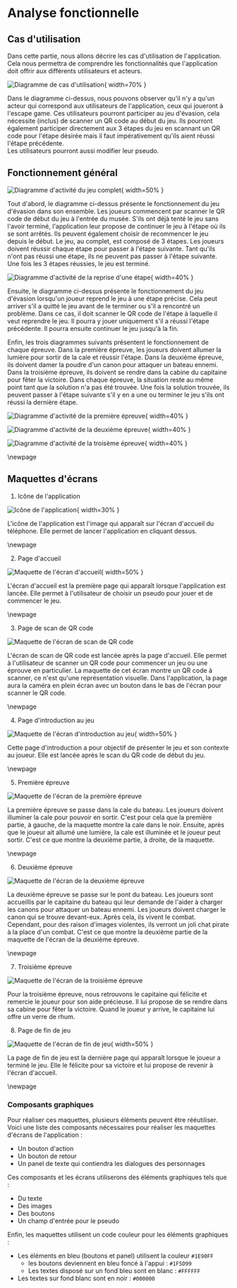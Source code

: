 # Analyse fonctionnelle
## Cas d'utilisation
Dans cette partie, nous allons décrire les cas d'utilisation de l'application. Cela nous permettra de comprendre les fonctionnalités que l'application doit offrir aux différents utilisateurs et acteurs.

![Diagramme de cas d'utilisation](../assets/images/diagrams/Usecase.png){ width=70% }

Dans le diagramme ci-dessus, nous pouvons observer qu'il n'y a qu'un acteur qui correspond aux utilisateurs de l'application, ceux qui joueront à l'escape game. Ces utilisateurs pourront participer au jeu d'évasion, cela nécessite (inclus) de scanner un QR code au début du jeu. Ils pourront également participer directement aux 3 étapes du jeu en scannant un QR code pour l'étape désirée mais il faut impérativement qu'ils aient réussi l'étape précédente.  
Les utilisateurs pourront aussi modifier leur pseudo.

## Fonctionnement général
![Diagramme d'activité du jeu complet](../assets/images/diagrams/Activity-full-game.png){ width=50% }

Tout d'abord, le diagramme ci-dessus présente le fonctionnement du jeu d'évasion dans son ensemble. Les joueurs commencent par scanner le QR code de début du jeu à l'entrée du musée. S'ils ont déjà tenté le jeu sans l'avoir terminé, l'application leur propose de continuer le jeu à l'étape où ils se sont arrêtés. Ils peuvent également choisir de recommencer le jeu depuis le début. Le jeu, au complet, est composé de 3 étapes. Les joueurs doivent réussir chaque étape pour passer à l'étape suivante. Tant qu'ils n'ont pas réussi une étape, ils ne peuvent pas passer à l'étape suivante. Une fois les 3 étapes réussies, le jeu est terminé.

![Diagramme d'activité de la reprise d'une étape](../assets/images/diagrams/Activity-resume-step.png){ width=40% }

Ensuite, le diagramme ci-dessus présente le fonctionnement du jeu d'évasion lorsqu'un joueur reprend le jeu à une étape précise. Cela peut arriver s'il a quitté le jeu avant de le terminer ou s'il a rencontré un problème. Dans ce cas, il doit scanner le QR code de l'étape à laquelle il veut reprendre le jeu. Il pourra y jouer uniquement s'il a réussi l'étape précédente. Il pourra ensuite continuer le jeu jusqu'à la fin.

Enfin, les trois diagrammes suivants présentent le fonctionnement de chaque épreuve. Dans la première épreuve, les joueurs doivent allumer la lumière pour sortir de la cale et réussir l'étape. Dans la deuxième épreuve, ils doivent damer la poudre d'un canon pour attaquer un bateau ennemi. Dans la troisième épreuve, ils doivent se rendre dans la cabine du capitaine pour fêter la victoire. Dans chaque épreuve, la situation reste au même point tant que la solution n'a pas été trouvée. Une fois la solution trouvée, ils peuvent passer à l'étape suivante s'il y en a une ou terminer le jeu s'ils ont réussi la dernière étape.

![Diagramme d'activité de la première épreuve](../assets/images/diagrams/Activity-first-step.png){ width=40% }

![Diagramme d'activité de la deuxième épreuve](../assets/images/diagrams/Activity-second-step.png){ width=40% }

![Diagramme d'activité de la troisème épreuve](../assets/images/diagrams/Activity-third-step.png){ width=40% }

\newpage

## Maquettes d'écrans
1. Icône de l'application

![Icône de l'application](../assets/images/mockups/App-launcher.png){ width=30% }

L'icône de l'application est l'image qui apparaît sur l'écran d'accueil du téléphone. Elle permet de lancer l'application en cliquant dessus.

\newpage

2. Page d'accueil

![Maquette de l'écran d'accueil](../assets/images/mockups/Home-page.jpg){ width=50% }

L'écran d'accueil est la première page qui apparaît lorsque l'application est lancée. Elle permet à l'utilisateur de choisir un pseudo pour jouer et de commencer le jeu.

\newpage

3. Page de scan de QR code

![Maquette de l'écran de scan de QR code](../assets/images/mockups/QR-scan.jpg)

L'écran de scan de QR code est lancée après la page d'accueil. Elle permet à l'utilisateur de scanner un QR code pour commencer un jeu ou une éprouve en particulier. La maquette de cet écran montre un QR code à scanner, ce n'est qu'une représentation visuelle. Dans l'application, la page aura la caméra en plein écran avec un bouton dans le bas de l'écran pour scanner le QR code.

\newpage

4. Page d'introduction au jeu

![Maquette de l'écran d'introduction au jeu](../assets/images/mockups/Introduction.jpg){ width=50% }

Cette page d'introduction a pour objectif de présenter le jeu et son contexte au joueur. Elle est lancée après le scan du QR code de début du jeu.

\newpage

5. Première épreuve

![Maquette de l'écran de la première épreuve](../assets/images/mockups/Step-1.jpg)

La première épreuve se passe dans la cale du bateau. Les joueurs doivent illuminer la cale pour pouvoir en sortir. C'est pour cela que la première partie, à gauche, de la maquette montre la cale dans le noir. Ensuite, après que le joueur ait allumé une lumière, la cale est illuminée et le joueur peut sortir. C'est ce que montre la deuxième partie, à droite, de la maquette.

\newpage

6. Deuxième épreuve

![Maquette de l'écran de la deuxième épreuve](../assets/images/mockups/Step-2.jpg)

La deuxième épreuve se passe sur le pont du bateau. Les joueurs sont accueillis par le capitaine du bateau qui leur demande de l'aider à charger les canons pour attaquer un bateau ennemi. Les joueurs doivent charger le canon qui se trouve devant-eux. Après cela, ils vivent le combat. Cependant, pour des raison d'images violentes, ils verront un joli chat pirate à la place d'un combat. C'est ce que montre la deuxième partie de la maquette de l'écran de la deuxième épreuve. 

\newpage

7. Troisième épreuve

![Maquette de l'écran de la troisième épreuve](../assets/images/mockups/Step-3.jpg)

Pour la troisième épreuve, nous retrouvons le capitaine qui félicite et remercie le joueur pour son aide précieuse. Il lui propose de se rendre dans sa cabine pour fêter la victoire. Quand le joueur y arrive, le capitaine lui offre un verre de rhum.

8. Page de fin de jeu

![Maquette de l'écran de fin de jeu](../assets/images/mockups/End-game.jpg){ width=50% }

La page de fin de jeu est la dernière page qui apparaît lorsque le joueur a terminé le jeu. Elle le félicite pour sa victoire et lui propose de revenir à l'écran d'accueil.

\newpage

### Composants graphiques
Pour réaliser ces maquettes, plusieurs éléments peuvent être rééutiliser. Voici une liste des composants nécessaires pour réaliser les maquettes d'écrans de l'application :

- Un bouton d'action
- Un bouton de retour
- Un panel de texte qui contiendra les dialogues des personnages

Ces composants et les écrans utiliserons des éléments graphiques tels que :

- Du texte
- Des images
- Des boutons
- Un champ d'entrée pour le pseudo

Enfin, les maquettes utilisent un code couleur pour les éléments graphiques :

- Les éléments en bleu (boutons et panel) utilisent la couleur `#1E90FF`
  - les boutons deviennent en bleu foncé à l'appui : `#1F5D99`
  - Les textes disposé sur un fond bleu sont en blanc : `#FFFFFF`
- Les textes sur fond blanc sont en noir : `#000000`
